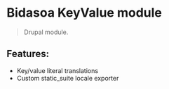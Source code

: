 # Bidasoa KeyValue module
> Drupal module.


## Features:
- Key/value literal translations
- Custom static_suite locale exporter


